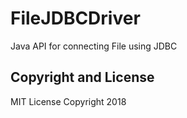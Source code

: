 FileJDBCDriver
==============

Java API for connecting File using JDBC

## Copyright and License ##
MIT License
Copyright 2018
